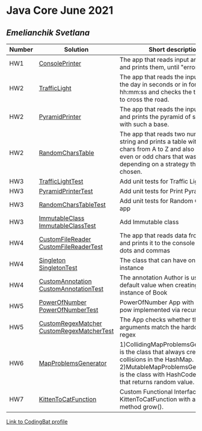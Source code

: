 # Java Core June 2021

## *Emelianchik Svetlana*

| Number | Solution  | Short description
| --- | --- | --- |
| HW1 | [ConsolePrinter](https://github.com/NikolaevArtem/Java_Core_June_2021/tree/feature/SvetlanaEmelianchik/src/main/java/homework_1) | The app that reads input arguments and prints them, until "error" argument |
| HW2 | [TrafficLight](https://github.com/NikolaevArtem/Java_Core_June_2021/tree/feature/SvetlanaEmelianchik/src/main/java/homework_2/traffic_light) | The app that reads the input time of the day in seconds or in format hh:mm:ss and checks the traffic light to cross the road.|
| HW2 | [PyramidPrinter](https://github.com/NikolaevArtem/Java_Core_June_2021/tree/feature/SvetlanaEmelianchik/src/main/java/homework_2/pyramid_printer) | The app that reads the input number and prints the pyramid of symbol "x" with such a base. |
| HW2 | [RandomCharsTable](https://github.com/NikolaevArtem/Java_Core_June_2021/tree/feature/SvetlanaEmelianchik/src/main/java/homework_2/random_chars_table) | The app that reads two numbers and a string and prints a table with random chars from A to Z and also shows the even or odd chars that was in a table depending on a strategy that was chosen. |
| HW3 | [TrafficLightTest](https://github.com/NikolaevArtem/Java_Core_June_2021/tree/feature/SvetlanaEmelianchik/src/test/java/homework_2/traffic_light) | Add unit tests for Traffic Light app |
| HW3 | [PyramidPrinterTest](https://github.com/NikolaevArtem/Java_Core_June_2021/tree/feature/SvetlanaEmelianchik/src/test/java/homework_2/pyramid_printer) | Add unit tests for Print Pyramid app|
| HW3 | [RandomCharsTableTest](https://github.com/NikolaevArtem/Java_Core_June_2021/tree/feature/SvetlanaEmelianchik/src/test/java/homework_2/random_chars_table) | Add unit tests for Random Chars Table app |
| HW3 | [ImmutableClass](https://github.com/NikolaevArtem/Java_Core_June_2021/tree/feature/SvetlanaEmelianchik/src/main/java/homework_3) <br />[ImmutableClassTest](https://github.com/NikolaevArtem/Java_Core_June_2021/tree/feature/SvetlanaEmelianchik/src/test/java/homework_3)  | Add Immutable class |
| HW4 | [CustomFileReader](https://github.com/NikolaevArtem/Java_Core_June_2021/tree/feature/SvetlanaEmelianchik/src/main/java/homework_4/custom_file_reader) [CustomFileReaderTest](https://github.com/NikolaevArtem/Java_Core_June_2021/tree/feature/SvetlanaEmelianchik/src/test/java/homework_4/custom_file_reader)  | The app that reads data from the file and prints it to the console without dots and commas |
| HW4 | [Singleton](https://github.com/NikolaevArtem/Java_Core_June_2021/tree/feature/SvetlanaEmelianchik/src/main/java/homework_4/singleton) <br />[SingletonTest](https://github.com/NikolaevArtem/Java_Core_June_2021/tree/feature/SvetlanaEmelianchik/src/test/java/homework_4/singleton)  | The class that can have only one instance |
| HW4 | [CustomAnnotation](https://github.com/NikolaevArtem/Java_Core_June_2021/tree/feature/SvetlanaEmelianchik/src/main/java/homework_4/custom_annotation) <br />[CustomAnnotationTest](https://github.com/NikolaevArtem/Java_Core_June_2021/tree/feature/SvetlanaEmelianchik/src/test/java/homework_4/custom_annotation) | The annotation Author is used to get a default value when creating an instance of Book |
| HW5 | [PowerOfNumber](https://github.com/NikolaevArtem/Java_Core_June_2021/tree/feature/SvetlanaEmelianchik/src/main/java/homework_5/math_power) [PowerOfNumberTest](https://github.com/NikolaevArtem/Java_Core_June_2021/tree/feature/SvetlanaEmelianchik/src/test/java/homework_5/math_power) | PowerOfNumber App with method pow implemented via recursion |
| HW5 | [CustomRegexMatcher](https://github.com/NikolaevArtem/Java_Core_June_2021/tree/feature/SvetlanaEmelianchik/src/main/java/homework_5/custom_regex_matcher) [CustomRegexMatcherTest](https://github.com/NikolaevArtem/Java_Core_June_2021/tree/feature/SvetlanaEmelianchik/src/test/java/homework_5/custom_regex_matcher) | The App checks whether the arguments match the hardcoded regex |
| HW6 | [MapProblemsGenerator](https://github.com/NikolaevArtem/Java_Core_June_2021/tree/feature/SvetlanaEmelianchik/src/main/java/homework_6/map_problems_generator)  | 1)CollidingMapProblemsGeneratorKey is the class that always creates collisions in the HashMap. <br /> 2)MutableMapProblemsGeneratorKey is the class with HashCode method that returns random value. |
| HW7 | [KittenToCatFunction](https://github.com/NikolaevArtem/Java_Core_June_2021/tree/feature/SvetlanaEmelianchik/src/main/java/homework_7) | Custom Functional Interface KittenToCatFunction with abstract method grow().

[Link to CodingBat profile](https://codingbat.com/done?user=sveta881@mail.ru&tag=8234249112)